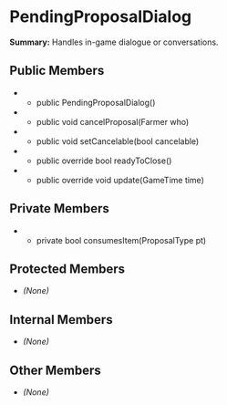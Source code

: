 # PendingProposalDialog

**Summary:** Handles in-game dialogue or conversations.

## Public Members
- - public PendingProposalDialog()
- - public void cancelProposal(Farmer who)
- - public void setCancelable(bool cancelable)
- - public override bool readyToClose()
- - public override void update(GameTime time)

## Private Members
- - private bool consumesItem(ProposalType pt)

## Protected Members
- *(None)*

## Internal Members
- *(None)*

## Other Members
- *(None)*
